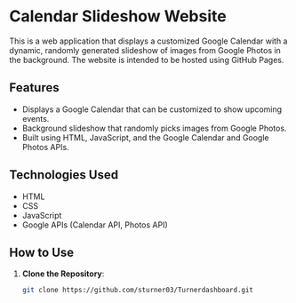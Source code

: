 # Calendar Slideshow Website

This is a web application that displays a customized Google Calendar with a dynamic, randomly generated slideshow of images from Google Photos in the background. The website is intended to be hosted using GitHub Pages.

## Features

- Displays a Google Calendar that can be customized to show upcoming events.
- Background slideshow that randomly picks images from Google Photos.
- Built using HTML, JavaScript, and the Google Calendar and Google Photos APIs.

## Technologies Used

- HTML
- CSS
- JavaScript
- Google APIs (Calendar API, Photos API)

## How to Use

1. **Clone the Repository**:
   ```bash
   git clone https://github.com/sturner03/Turnerdashboard.git
